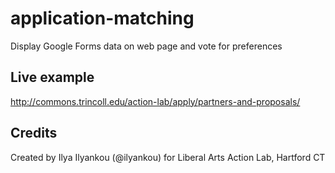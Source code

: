 # application-matching
Display Google Forms data on web page and vote for preferences

## Live example
http://commons.trincoll.edu/action-lab/apply/partners-and-proposals/

## Credits
Created by Ilya Ilyankou (@ilyankou) for Liberal Arts Action Lab, Hartford CT
